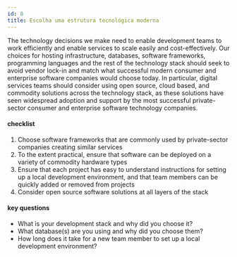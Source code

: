```yaml
---
id: 8
title: Escolha uma estrutura tecnológica moderna
---
```


The technology decisions we make need to enable development teams to work efficiently and enable services to scale easily and cost-effectively. Our choices for hosting infrastructure, databases, software frameworks, programming languages and the rest of the technology stack should seek to avoid vendor lock-in and match what successful modern consumer and enterprise software companies would choose today. In particular, digital services teams should consider using open source, cloud based, and commodity solutions across the technology stack, as these solutions have seen widespread adoption and support by the most successful private-sector consumer and enterprise software technology companies.

#### checklist
1. Choose software frameworks that are commonly used by private-sector companies creating similar services
2. To the extent practical, ensure that software can be deployed on a variety of commodity hardware types
3. Ensure that each project has easy to understand instructions for setting up a local development environment, and that team members can be quickly added or removed from projects
4. Consider open source software solutions at all layers of the stack

#### key questions
- What is your development stack and why did you choose it?
- What database(s) are you using and why did you choose them?
- How long does it take for a new team member to set up a local development environment?
